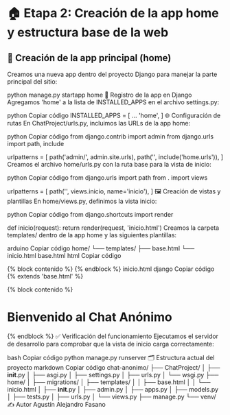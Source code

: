 # 🏠 Etapa 2: Creación de la app home y estructura base de la web

## 🧩 Creación de la app principal (home)

Creamos una nueva app dentro del proyecto Django para manejar la parte principal del sitio:

python manage.py startapp home
🧠 Registro de la app en Django
Agregamos 'home' a la lista de INSTALLED_APPS en el archivo settings.py:

python
Copiar código
INSTALLED_APPS = [
    ...
    'home',
]
🌐 Configuración de rutas
En ChatProject/urls.py, incluimos las URLs de la app home:

python
Copiar código
from django.contrib import admin
from django.urls import path, include

urlpatterns = [
    path('admin/', admin.site.urls),
    path('', include('home.urls')),
]
Creamos el archivo home/urls.py con la ruta base para la vista de inicio:

python
Copiar código
from django.urls import path
from . import views

urlpatterns = [
    path('', views.inicio, name='inicio'),
]
🖼️ Creación de vistas y plantillas
En home/views.py, definimos la vista inicio:

python
Copiar código
from django.shortcuts import render

def inicio(request):
    return render(request, 'inicio.html')
Creamos la carpeta templates/ dentro de la app home y las siguientes plantillas:

arduino
Copiar código
home/
└── templates/
    ├── base.html
    └── inicio.html
base.html
html
Copiar código
<!DOCTYPE html>
<html lang="es">
<head>
    <meta charset="UTF-8">
    <title>Chat Anónimo</title>
</head>
<body>
    {% block contenido %}
    {% endblock %}
</body>
</html>
inicio.html
django
Copiar código
{% extends 'base.html' %}

{% block contenido %}
    <h1>Bienvenido al Chat Anónimo</h1>
{% endblock %}
✅ Verificación del funcionamiento
Ejecutamos el servidor de desarrollo para comprobar que la vista de inicio carga correctamente:

bash
Copiar código
python manage.py runserver
🗂️ Estructura actual del proyecto
markdown
Copiar código
chat-anonimo/
├── ChatProject/
│   ├── __init__.py
│   ├── asgi.py
│   ├── settings.py
│   ├── urls.py
│   └── wsgi.py
├── home/
│   ├── migrations/
│   ├── templates/
│   │   ├── base.html
│   │   └── inicio.html
│   ├── __init__.py
│   ├── admin.py
│   ├── apps.py
│   ├── models.py
│   ├── tests.py
│   ├── urls.py
│   └── views.py
├── manage.py
└── venv/
✍️ Autor
Agustín Alejandro Fasano
